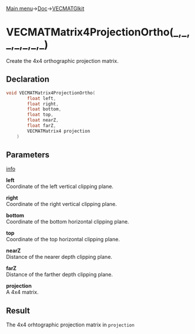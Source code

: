 [Main menu](../../../Readme.md)->[Doc](../../VECMATKit.md)->[VECMATGlkit](../VECMATGlkit.md)

# VECMATMatrix4ProjectionOrtho(\_,\_,\_,\_,\_,\_,\_)
Create the 4x4 orthographic projection matrix.

## **Declaration**
```C
void VECMATMatrix4ProjectionOrtho(
		float left,
		float right,
		float bottom,
		float top,
		float nearZ,
		float farZ,
		VECMATMatrix4 projection
	)
```


## **Parameters**
[info](https://www.khronos.org/registry/OpenGL-Refpages/gl2.1/xhtml/glOrtho.xml)

**left**  
Coordinate of the left vertical clipping plane.

**right**  
Coordinate of the right vertical clipping plane.

**bottom**  
Coordinate of the bottom horizontal clipping plane.

**top**  
Coordinate of the top horizontal clipping plane.

**nearZ**  
Distance of the nearer depth clipping plane.

**farZ**  
Distance of the farther depth clipping plane.

**projection**  
A 4x4 matrix.

## **Result**
The 4x4 orhtographic projection matrix in `projection`

